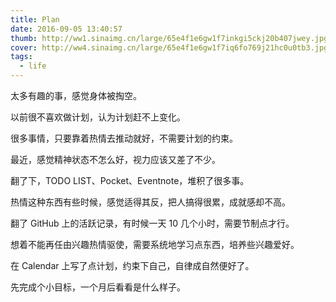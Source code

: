 ```yaml
---
title: Plan
date: 2016-09-05 13:40:57
thumb: http://ww1.sinaimg.cn/large/65e4f1e6gw1f7inkgi5ckj20b407jwey.jpg
cover: http://ww4.sinaimg.cn/large/65e4f1e6gw1f7iq6fo769j21hc0u0tb3.jpg
tags:
  - life
---
```


太多有趣的事，感觉身体被掏空。

<!-- more -->


以前很不喜欢做计划，认为计划赶不上变化。

很多事情，只要靠着热情去推动就好，不需要计划的约束。

最近，感觉精神状态不怎么好，视力应该又差了不少。

翻了下，TODO LIST、Pocket、Eventnote，堆积了很多事。

热情这种东西有些时候，感觉适得其反，把人搞得很累，成就感却不高。

翻了 GitHub 上的活跃记录，有时候一天 10 几个小时，需要节制点才行。

想着不能再任由兴趣热情驱使，需要系统地学习点东西，培养些兴趣爱好。

在 Calendar 上写了点计划，约束下自己，自律成自然便好了。

先完成个小目标，一个月后看看是什么样子。

